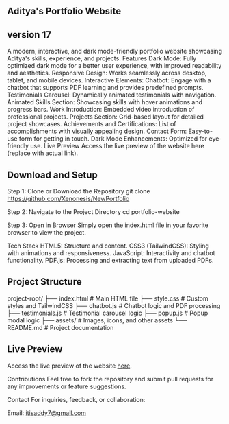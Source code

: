 ## Aditya's Portfolio Website

## version 17
A modern, interactive, and dark mode-friendly portfolio website showcasing Aditya's skills, experience, and projects.
Features
Dark Mode: Fully optimized dark mode for a better user experience, with improved readability and aesthetics.
Responsive Design: Works seamlessly across desktop, tablet, and mobile devices.
Interactive Elements:
Chatbot: Engage with a chatbot that supports PDF learning and provides predefined prompts.
Testimonials Carousel: Dynamically animated testimonials with navigation.
Animated Skills Section: Showcasing skills with hover animations and progress bars.
Work Introduction: Embedded video introduction of professional projects.
Projects Section: Grid-based layout for detailed project showcases.
Achievements and Certifications: List of accomplishments with visually appealing design.
Contact Form: Easy-to-use form for getting in touch.
Dark Mode Enhancements: Optimized for eye-friendly use.
Live Preview
Access the live preview of the website here (replace with actual link).

## Download and Setup
Step 1: Clone or Download the Repository
git clone https://github.com/Xenonesis/NewPortfolio


Step 2: Navigate to the Project Directory
cd portfolio-website

Step 3: Open in Browser
Simply open the index.html file in your favorite browser to view the project.

Tech Stack
HTML5: Structure and content.
CSS3 (TailwindCSS): Styling with animations and responsiveness.
JavaScript: Interactivity and chatbot functionality.
PDF.js: Processing and extracting text from uploaded PDFs.

## Project Structure

project-root/
├── index.html          # Main HTML file
├── style.css           # Custom styles and TailwindCSS
├── chatbot.js          # Chatbot logic and PDF processing
├── testimonials.js     # Testimonial carousel logic
├── popup.js            # Popup modal logic
├── assets/             # Images, icons, and other assets
└── README.md           # Project documentation

## Live Preview

Access the live preview of the website [here](https://iaddy.netlify.app/).

Contributions
Feel free to fork the repository and submit pull requests for any improvements or feature suggestions.

Contact
For inquiries, feedback, or collaboration:

Email: itisaddy7@gmail.com

